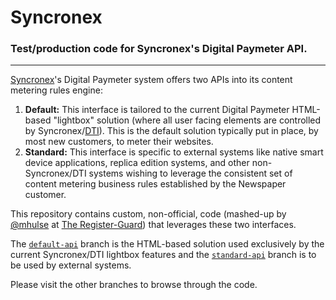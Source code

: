 # Syncronex

### Test/production code for Syncronex's Digital Paymeter API.

---

[Syncronex](http://www.syncronex.com/)'s Digital Paymeter system offers two APIs into its content metering rules engine:

1. **Default:** This interface is tailored to the current Digital Paymeter HTML-based "lightbox" solution (where all user facing elements are controlled by Syncronex/[DTI](http://www.dtint.com/)). This is the default solution typically put in place, by most new customers, to meter their websites.
1. **Standard:** This interface is specific to external systems like native smart device applications, replica edition systems, and other non-Syncronex/DTI systems wishing to leverage the consistent set of content metering business rules established by the Newspaper customer.
This repository contains custom, non-official, code (mashed-up by [@mhulse](https://github.com/mhulse) at [The Register-Guard](http://www.registerguard.com)) that leverages these two interfaces.
The [`default-api`](https://github.com/registerguard/syncwall/tree/default-api) branch is the HTML-based solution used exclusively by the current Syncronex/DTI lightbox features and the [`standard-api`](https://github.com/registerguard/syncwall/tree/standard-api) branch is to be used by external systems.
Please visit the other branches to browse through the code.